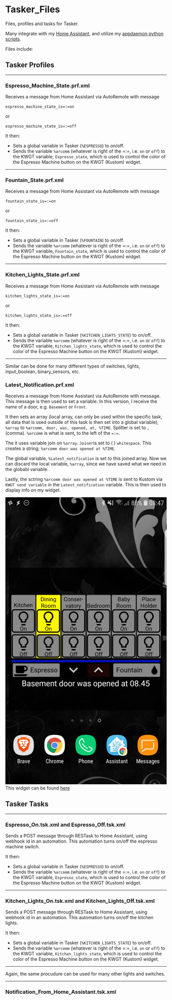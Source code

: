 # Tasker_Files
Files, profiles and tasks for Tasker.

Many integrate with my [Home Assistant](https://github.com/Aephir/Home_Assistant), and utilize my [appdaemon python scripts](https://github.com/Aephir/Home_Assistant-Accessory-files/tree/master/appdaemon_scripts).

Files include:

## Tasker Profiles
___
### Espresso_Machine_State.prf.xml

Receives a message from Home Assistant via AutoRemote with message 
```
espresso_machine_state_is=:=on
```
or
```
espresso_machine_state_is=:=off
```
It then:
* Sets a global variable in Tasker (`%ESPRESSO`) to on/off.
* Sends the variable `%arcomm` (whatever is right of the =:=, i.e. `on` or `off`) to the KWGT variable, `Espresso_state`, which is used to control the color of the Espresso Machine button on the KWGT (Kustom) widget.
___
### Fountain_State.prf.xml

Receives a message from Home Assistant via AutoRemote with message 
```
fountain_state_is=:=on
```
or
```
fountain_state_is=:=off
```
It then:
* Sets a global variable in Tasker (`%FOUNTAIN`) to on/off.
* Sends the variable `%arcomm` (whatever is right of the =:=, i.e. `on` or `off`) to the KWGT variable, `Fountain_state`, which is used to control the color of the Espresso Machine button on the KWGT (Kustom) widget.
___
### Kitchen_Lights_State.prf.xml

Receives a message from Home Assistant via AutoRemote with message 
```
kitchen_lights_state_is=:=on
```
or
```
kitchen_lights_state_is=:=off
```
It then:
* Sets a global variable in Tasker (`%KITCHEN_LIGHTS_STATE`) to on/off.
* Sends the variable `%arcomm` (whatever is right of the =:=, i.e. `on` or `off`) to the KWGT variable, `Kitchen_lights_state`, which is used to control the color of the Espresso Machine button on the KWGT (Kustom) widget.
___

Similar can be done for many different types of switches, lights, input_boolean, binary_sensors, etc.

### Latest_Notification.prf.xml

Receives a message from Home Assistant via AutoRemote with message. This message is then used to set a variable. In this version, I receive the name of a door, e.g. `Basement` or `Front`.

It then sets an array (local array, can only be used within the specific task, all data that is used outside of this task is then set into a global variable), `%array` to `%arcomm, door, was, opened, at, %TIME`. Splitter is set to `,` (comma). `%arcomm` is what is sent, to the left of the `=:=`.

The it uses variable join on `%array`. `Joiner`is set to ( ) `whitespace`. This creates a string; `%arcomm door was opened at %TIME`.

The global variable, `%Latest_notification` is set to this joined array. Now we can discard the local variable, `%array`, since we have saved what we need in the globabl variable.

Lastly, the sctring `%arcomm door was opened at %TIME` is sent to Kustom via `KWGT send variable` in the `Latest_notification` variable. This is then used to display info on my widget.

![Kustom_widget](https://github.com/Aephir/Images/blob/master/Kusotm_(KWGT)_widget_0.1.jpg)
This widget can be found [here](https://github.com/Aephir/Tasker_Files/blob/master/KWGT/KWGT_20181031.kwgt)


## Tasker Tasks
___
### Espresso_On.tsk.xml and Espresso_Off.tsk.xml

Sends a POST message through RESTask to Home Assistant, using webhook id in an automation. This automation turns on/off the espresso machine switch.

It then:
* Sets a global variable in Tasker (`%ESPRESSO`) to on/off.
* Sends the variable `%arcomm` (whatever is right of the =:=, i.e. `on` or `off`) to the KWGT variable, `Espresso_state`, which is used to control the color of the Espresso Machine button on the KWGT (Kustom) widget.
___
### Kitchen_Lights_On.tsk.xml and Kitchen_Lights_Off.tsk.xml

Sends a POST message through RESTask to Home Assistant, using webhook id in an automation. This automation turns on/off the kitchen lights.

It then:
* Sets a global variable in Tasker (`%KITCHEN_LIGHTS_STATE`) to on/off.
* Sends the variable `%arcomm` (whatever is right of the =:=, i.e. `on` or `off`) to the KWGT variable, `Kitchen_lights_state`, which is used to control the color of the Espresso Machine button on the KWGT (Kustom) widget.
___

Again, the same procudure can be used for many other lights and switches.
___
### Notification_From_Home_Assistant.tsk.xml


